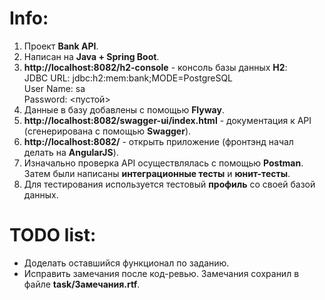 # Info:
1. Проект **Bank API**.
2. Написан на **Java + Spring Boot**.
3. **http://localhost:8082/h2-console** - консоль базы данных **H2**:  
JDBC URL: jdbc:h2:mem:bank;MODE=PostgreSQL  
User Name: sa  
Password: <пустой>
4. Данные в базу добавлены с помощью **Flyway**. 
5. **http://localhost:8082/swagger-ui/index.html** - документация к API (сгенерирована с помощью **Swagger**).
6. **http://localhost:8082/** - открыть приложение (фронтэнд начал делать на **AngularJS**).
7. Изначально проверка API осуществлялась с помощью **Postman**. Затем были написаны **интеграционные тесты** и **юнит-тесты**.
8. Для тестирования используется тестовый **профиль** со своей базой данных.

# TODO list:
- Доделать оставшийся функционал по заданию.
- Исправить замечания после код-ревью. Замечания сохранил в файле **task/Замечания.rtf**.
